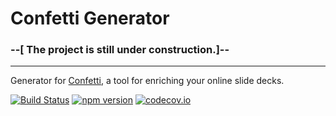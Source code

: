 # Confetti Generator
### --[ The project is still under construction.]--
---
Generator for [Confetti](https://github.com/andreamangano/confetti-cli), a tool for enriching your online slide decks.

[![Build Status](https://travis-ci.org/andreamangano/confetti-generator.svg?branch=master)](https://travis-ci.org/andreamangano/confetti-generator)
[![npm version](https://badge.fury.io/js/confetti-generator.svg)](http://badge.fury.io/js/confetti-generator)
[![codecov.io](https://codecov.io/gh/andreamangano/confetti-generator/coverage.svg?branch=master)](https://codecov.io/gh/andreamangano/confetti-generator)


